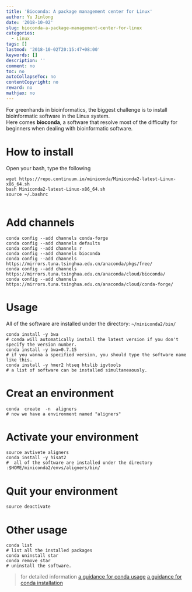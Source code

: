 ```yaml
---
title: 'Bioconda: A package management center for Linux'
author: Yu Jinlong
date: '2018-10-02'
slug: bioconda-a-package-management-center-for-linux
categories:
  - Linux
tags: []
lastmod: '2018-10-02T20:15:47+08:00'
keywords: []
description: ''
comment: no
toc: no
autoCollapseToc: no
contentCopyright: no
reward: no
mathjax: no
---
```

For greenhands in bioinformatics, the biggest challenge is to install bioinformatic software in the Linux system.  
Here comes **bioconda**, a software that resolve most of the difficulty for beginners when dealing with bioinformatic software.  
<!--more-->
# How to install  
Open your bash, type the following
```
wget https://repo.continuum.io/miniconda/Miniconda2-latest-Linux-x86_64.sh 
bash Miniconda2-latest-Linux-x86_64.sh 
source ~/.bashrc


```
# Add channels

```
conda config --add channels conda-forge
conda config --add channels defaults
conda config --add channels r
conda config --add channels bioconda
conda config --add channels https://mirrors.tuna.tsinghua.edu.cn/anaconda/pkgs/free/
conda config --add channels https://mirrors.tuna.tsinghua.edu.cn/anaconda/cloud/bioconda/
conda config --add channels https://mirrors.tuna.tsinghua.edu.cn/anaconda/cloud/conda-forge/
```
# Usage

All of the software are installed under the directory:  ```~/miniconda2/bin/```

```
conda install -y bwa
# conda will automatically install the latest version if you don't specify the version number.  
conda install -y bwa=0.7.15
# if you wanna a specified version, you should type the software name like this.  
conda install -y hmer2 htseq htslib igvtools  
# a list of software can be installed simultaneaously.  
```
# Creat an environment  
```
conda  create  -n  aligners
# now we have a environment named "aligners"
```
# Activate your environment 
```
source avtivete aligners  
conda install -y hisat2  
#  all of the software are installed under the directory :$HOME/miniconda2/envs/aligners/bin/
```

# Quit your environment   
```
source deactivate 
```
# Other usage  
```
conda list 
# list all the installed packages  
conda uninstall star
conda remove star  
# uninstall the software.  
```

> for detailed information
[a guidance for conda usage](http://blog.sciencenet.cn/blog-2970729-1074395.html)
[a guidance for conda installation](https://mp.weixin.qq.com/s?__biz=MzI2MjA1MDQxMg==&mid=2649707327&idx=1&sn=3dd608d5ac32725bfbc44563e961442c&chksm=f24af43cc53d7d2af7aaf9073f846753fbd92267b858a53f1be0bd8bd45115636a8857c1b001&scene=21#wechat_redirect)
